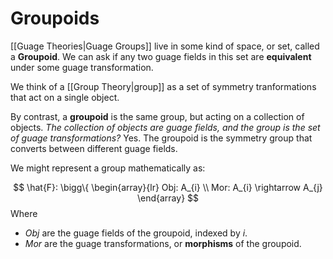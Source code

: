# Groupoids
[[Guage Theories|Guage Groups]] live in some kind of space, or set, called a **Groupoid**. We can ask if any two guage fields in this set are **equivalent** under some guage transformation.

We think of a [[Group Theory|group]] as a set of symmetry tranformations that act on a single object.

By contrast, a **groupoid** is the same group, but acting on a collection of objects. *The collection of objects are guage fields, and the group is the set of guage transformations?* Yes. The groupoid is the symmetry group that converts between different guage fields.

We might represent a group mathematically as:

$$
\hat{F}:
	\bigg\{
		\begin{array}{lr}
		  Obj: A_{i} \\
		  Mor: A_{i} \rightarrow A_{j}
		\end{array}
$$
Where
- $Obj$ are the guage fields of the groupoid, indexed by $i$.
- $Mor$ are the guage transformations, or **morphisms** of the groupoid.
